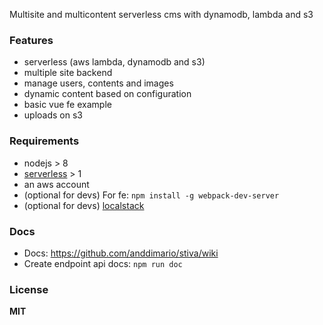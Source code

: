 Multisite and multicontent serverless cms with dynamodb, lambda and s3

### Features
- serverless (aws lambda, dynamodb and s3)
- multiple site backend
- manage users, contents and images
- dynamic content based on configuration
- basic vue fe example
- uploads on s3

### Requirements
- nodejs > 8
- [serverless](https://serverless.com/) > 1
- an aws account
- (optional for devs) For fe: `npm install -g webpack-dev-server`
- (optional for devs) [localstack](https://github.com/localstack/localstack)

### Docs
- Docs: https://github.com/anddimario/stiva/wiki
- Create endpoint api docs: `npm run doc`

### License
**MIT**
